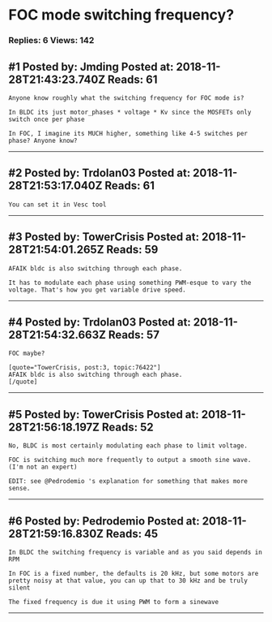 # FOC mode switching frequency?

### Replies: 6 Views: 142

## \#1 Posted by: Jmding Posted at: 2018-11-28T21:43:23.740Z Reads: 61

```
Anyone know roughly what the switching frequency for FOC mode is?

In BLDC its just motor_phases * voltage * Kv since the MOSFETs only switch once per phase

In FOC, I imagine its MUCH higher, something like 4-5 switches per phase? Anyone know?
```

---
## \#2 Posted by: Trdolan03 Posted at: 2018-11-28T21:53:17.040Z Reads: 61

```
You can set it in Vesc tool
```

---
## \#3 Posted by: TowerCrisis Posted at: 2018-11-28T21:54:01.265Z Reads: 59

```
AFAIK bldc is also switching through each phase.

It has to modulate each phase using something PWM-esque to vary the voltage. That's how you get variable drive speed.
```

---
## \#4 Posted by: Trdolan03 Posted at: 2018-11-28T21:54:32.663Z Reads: 57

```
FOC maybe?

[quote="TowerCrisis, post:3, topic:76422"]
AFAIK bldc is also switching through each phase.
[/quote]
```

---
## \#5 Posted by: TowerCrisis Posted at: 2018-11-28T21:56:18.197Z Reads: 52

```
No, BLDC is most certainly modulating each phase to limit voltage.

FOC is switching much more frequently to output a smooth sine wave. (I'm not an expert)

EDIT: see @Pedrodemio 's explanation for something that makes more sense.
```

---
## \#6 Posted by: Pedrodemio Posted at: 2018-11-28T21:59:16.830Z Reads: 45

```
In BLDC the switching frequency is variable and as you said depends in RPM

In FOC is a fixed number, the defaults is 20 kHz, but some motors are pretty noisy at that value, you can up that to 30 kHz and be truly silent

The fixed frequency is due it using PWM to form a sinewave
```

---
